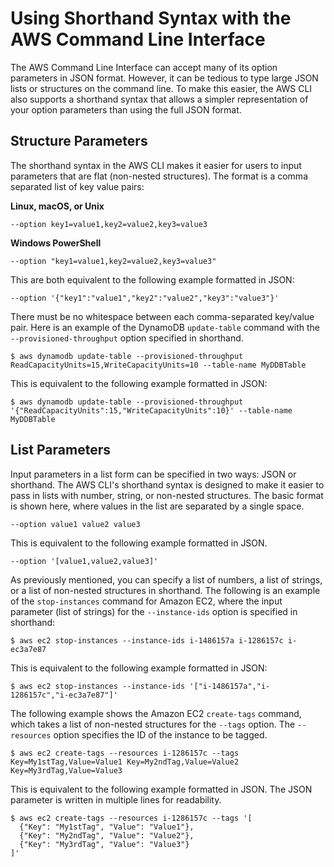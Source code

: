 # Using Shorthand Syntax with the AWS Command Line Interface<a name="cli-usage-shorthand"></a>

The AWS Command Line Interface can accept many of its option parameters in JSON format\. However, it can be tedious to type large JSON lists or structures on the command line\. To make this easier, the AWS CLI also supports a shorthand syntax that allows a simpler representation of your option parameters than using the full JSON format\.

## Structure Parameters<a name="shorthand-structure-parameters"></a>

The shorthand syntax in the AWS CLI makes it easier for users to input parameters that are flat \(non\-nested structures\)\. The format is a comma separated list of key value pairs:

**Linux, macOS, or Unix**

```
--option key1=value1,key2=value2,key3=value3
```

**Windows PowerShell**

```
--option "key1=value1,key2=value2,key3=value3"
```

This are both equivalent to the following example formatted in JSON:

```
--option '{"key1":"value1","key2":"value2","key3":"value3"}'
```

There must be no whitespace between each comma\-separated key/value pair\. Here is an example of the DynamoDB `update-table` command with the `--provisioned-throughput` option specified in shorthand\.

```
$ aws dynamodb update-table --provisioned-throughput ReadCapacityUnits=15,WriteCapacityUnits=10 --table-name MyDDBTable
```

This is equivalent to the following example formatted in JSON:

```
$ aws dynamodb update-table --provisioned-throughput '{"ReadCapacityUnits":15,"WriteCapacityUnits":10}' --table-name MyDDBTable
```

## List Parameters<a name="shorthand-list-parameters"></a>

Input parameters in a list form can be specified in two ways: JSON or shorthand\. The AWS CLI's shorthand syntax is designed to make it easier to pass in lists with number, string, or non\-nested structures\. The basic format is shown here, where values in the list are separated by a single space\.

```
--option value1 value2 value3
```

This is equivalent to the following example formatted in JSON\.

```
--option '[value1,value2,value3]'
```

As previously mentioned, you can specify a list of numbers, a list of strings, or a list of non\-nested structures in shorthand\. The following is an example of the `stop-instances` command for Amazon EC2, where the input parameter \(list of strings\) for the `--instance-ids` option is specified in shorthand:

```
$ aws ec2 stop-instances --instance-ids i-1486157a i-1286157c i-ec3a7e87
```

This is equivalent to the following example formatted in JSON:

```
$ aws ec2 stop-instances --instance-ids '["i-1486157a","i-1286157c","i-ec3a7e87"]'
```

The following example shows the Amazon EC2 `create-tags` command, which takes a list of non\-nested structures for the `--tags` option\. The `--resources` option specifies the ID of the instance to be tagged\.

```
$ aws ec2 create-tags --resources i-1286157c --tags Key=My1stTag,Value=Value1 Key=My2ndTag,Value=Value2 Key=My3rdTag,Value=Value3
```

This is equivalent to the following example formatted in JSON\. The JSON parameter is written in multiple lines for readability\.

```
$ aws ec2 create-tags --resources i-1286157c --tags '[
  {"Key": "My1stTag", "Value": "Value1"},
  {"Key": "My2ndTag", "Value": "Value2"},
  {"Key": "My3rdTag", "Value": "Value3"}
]'
```